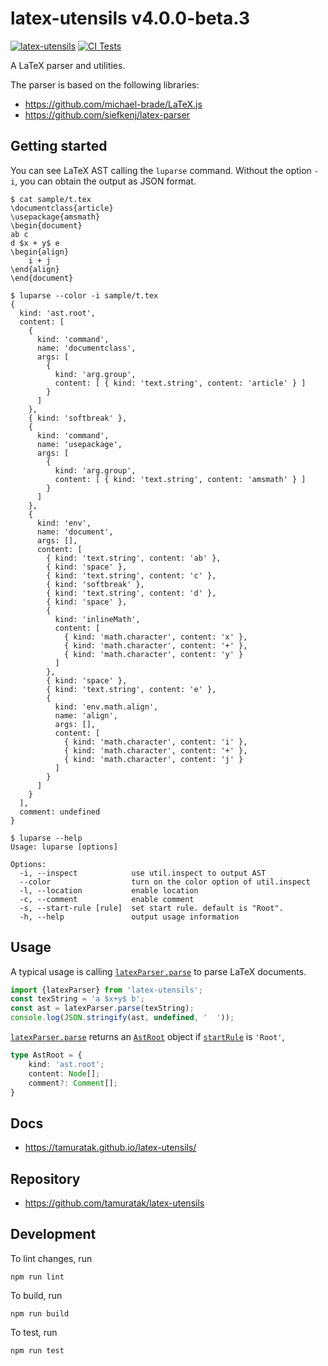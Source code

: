 # latex-utensils v4.0.0-beta.3

[![latex-utensils](https://img.shields.io/npm/v/latex-utensils)](https://www.npmjs.com/package/latex-utensils)
[![CI Tests](https://github.com/tamuratak/latex-utensils/workflows/CI%20Tests/badge.svg)](https://github.com/tamuratak/latex-utensils/actions)

A LaTeX parser and utilities.

The parser is based on the following libraries:

- https://github.com/michael-brade/LaTeX.js
- https://github.com/siefkenj/latex-parser

## Getting started

You can see LaTeX AST calling the `luparse` command. Without the option `-i`, you can obtain the output as JSON format.

```
$ cat sample/t.tex
\documentclass{article}
\usepackage{amsmath}
\begin{document}
ab c
d $x + y$ e
\begin{align}
    i + j
\end{align}
\end{document}

$ luparse --color -i sample/t.tex
{
  kind: 'ast.root',
  content: [
    {
      kind: 'command',
      name: 'documentclass',
      args: [
        {
          kind: 'arg.group',
          content: [ { kind: 'text.string', content: 'article' } ]
        }
      ]
    },
    { kind: 'softbreak' },
    {
      kind: 'command',
      name: 'usepackage',
      args: [
        {
          kind: 'arg.group',
          content: [ { kind: 'text.string', content: 'amsmath' } ]
        }
      ]
    },
    {
      kind: 'env',
      name: 'document',
      args: [],
      content: [
        { kind: 'text.string', content: 'ab' },
        { kind: 'space' },
        { kind: 'text.string', content: 'c' },
        { kind: 'softbreak' },
        { kind: 'text.string', content: 'd' },
        { kind: 'space' },
        {
          kind: 'inlineMath',
          content: [
            { kind: 'math.character', content: 'x' },
            { kind: 'math.character', content: '+' },
            { kind: 'math.character', content: 'y' }
          ]
        },
        { kind: 'space' },
        { kind: 'text.string', content: 'e' },
        {
          kind: 'env.math.align',
          name: 'align',
          args: [],
          content: [
            { kind: 'math.character', content: 'i' },
            { kind: 'math.character', content: '+' },
            { kind: 'math.character', content: 'j' }
          ]
        }
      ]
    }
  ],
  comment: undefined
}

$ luparse --help
Usage: luparse [options]

Options:
  -i, --inspect            use util.inspect to output AST
  --color                  turn on the color option of util.inspect
  -l, --location           enable location
  -c, --comment            enable comment
  -s, --start-rule [rule]  set start rule. default is "Root".
  -h, --help               output usage information
```

## Usage

A typical usage is calling [`latexParser.parse`](https://tamuratak.github.io/latex-utensils/modules/main.latexparser.html#parse) to parse LaTeX documents.

```typescript
import {latexParser} from 'latex-utensils';
const texString = 'a $x+y$ b';
const ast = latexParser.parse(texString);
console.log(JSON.stringify(ast, undefined, '  '));
```

[`latexParser.parse`](https://tamuratak.github.io/latex-utensils/modules/main.latexparser.html#parse) returns an [`AstRoot`](https://tamuratak.github.io/latex-utensils/modules/latex_latex_parser_types.html#astroot) object if [`startRule`](https://tamuratak.github.io/latex-utensils/interfaces/main.latexparser.latexparseroptions.html#startrule) is `'Root'`, 

```typescript
type AstRoot = {
    kind: 'ast.root';
    content: Node[];
    comment?: Comment[];
}
```

## Docs

- https://tamuratak.github.io/latex-utensils/

## Repository

- https://github.com/tamuratak/latex-utensils

## Development

To lint changes, run

    npm run lint

To build, run

    npm run build

To test, run

    npm run test
